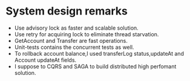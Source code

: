 # System design remarks
* Use advisory lock as faster and scalable solution.
* Use retry for acquiring lock to eliminate thread starvation.
* GetAccount and Transfer are fast operations.
* Unit-tests contains the concurrent tests as well.
* To rollback account balance,I used transferLog status,updateAt and Account updateAt fields.
* I suppose to CQRS and SAGA to build distributed high perfomant solution.

